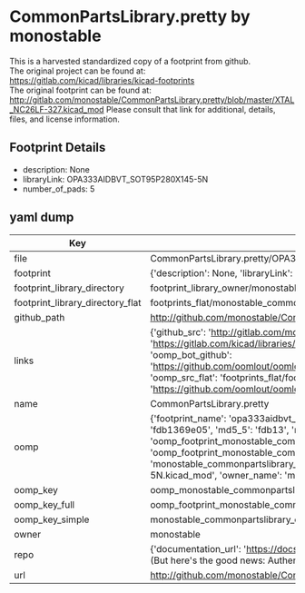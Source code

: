 # CommonPartsLibrary.pretty by monostable  
This is a harvested standardized copy of a footprint from github.  
The original project can be found at:  
https://gitlab.com/kicad/libraries/kicad-footprints  
The original footprint can be found at:
http://gitlab.com/monostable/CommonPartsLibrary.pretty/blob/master/XTAL_NC26LF-327.kicad_mod
Please consult that link for additional, details, files, and license information.  
## Footprint Details
* description: None  
* libraryLink: OPA333AIDBVT_SOT95P280X145-5N  
* number_of_pads: 5  
## yaml dump  
| Key | Value |  
| --- | --- |  
| file | CommonPartsLibrary.pretty/OPA333AIDBVT_SOT95P280X145-5N.kicad_mod |  
| footprint | {'description': None, 'libraryLink': 'OPA333AIDBVT_SOT95P280X145-5N', 'number_of_pads': 5} |  
| footprint_library_directory | footprint_library_owner/monostable_CommonPartsLibrary.pretty |  
| footprint_library_directory_flat | footprints_flat/monostable_commonpartslibrary_opa333aidbvt_sot95p280x145_5n/working |  
| github_path | http://github.com/monostable/CommonPartsLibrary.pretty/blob/master/OPA333AIDBVT_SOT95P280X145-5N.kicad_mod |  
| links | {'github_src': 'http://gitlab.com/monostable/CommonPartsLibrary.pretty/blob/master/XTAL_NC26LF-327.kicad_mod', 'github_src_repo': 'https://gitlab.com/kicad/libraries/kicad-footprints', 'oomp_bot': 'footprints/monostable_commonpartslibrary_opa333aidbvt_sot95p280x145_5n/working', 'oomp_bot_github': 'https://github.com/oomlout/oomlout_oomp_footprint_bot/tree/main/footprints/monostable_commonpartslibrary_opa333aidbvt_sot95p280x145_5n/working', 'oomp_src_flat': 'footprints_flat/footprints_flat/monostable_commonpartslibrary_opa333aidbvt_sot95p280x145_5n/working', 'oomp_src_flat_github': 'https://github.com/oomlout/oomlout_oomp_footprint_src/tree/main/footprints_flat/monostable_commonpartslibrary_opa333aidbvt_sot95p280x145_5n/working'} |  
| name | CommonPartsLibrary.pretty |  
| oomp | {'footprint_name': 'opa333aidbvt_sot95p280x145_5n', 'library_name': 'commonpartslibrary', 'md5': 'fdb1369e05abda93f4442d66a12911f5', 'md5_10': 'fdb1369e05', 'md5_5': 'fdb13', 'md5_6': 'fdb136', 'oomp_key': 'oomp_monostable_commonpartslibrary_opa333aidbvt_sot95p280x145_5n', 'oomp_key_extra': 'oomp_footprint_monostable_commonpartslibrary_opa333aidbvt_sot95p280x145_5n', 'oomp_key_full': 'oomp_footprint_monostable_commonpartslibrary_opa333aidbvt_sot95p280x145_5n_fdb136', 'oomp_key_simple': 'monostable_commonpartslibrary_opa333aidbvt_sot95p280x145_5n', 'original_filename': 'CommonPartsLibrary.pretty/OPA333AIDBVT_SOT95P280X145-5N.kicad_mod', 'owner_name': 'monostable'} |  
| oomp_key | oomp_monostable_commonpartslibrary_opa333aidbvt_sot95p280x145_5n |  
| oomp_key_full | oomp_footprint_monostable_commonpartslibrary_opa333aidbvt_sot95p280x145_5n |  
| oomp_key_simple | monostable_commonpartslibrary_opa333aidbvt_sot95p280x145_5n |  
| owner | monostable |  
| repo | {'documentation_url': 'https://docs.github.com/rest/overview/resources-in-the-rest-api#rate-limiting', 'message': "API rate limit exceeded for 84.66.173.59. (But here's the good news: Authenticated requests get a higher rate limit. Check out the documentation for more details.)"} |  
| url | http://github.com/monostable/CommonPartsLibrary.pretty |  

